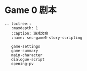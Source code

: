 # Game 0 剧本

```{eval-rst}
.. toctree::
   :maxdepth: 1
   :caption: 游戏文案
   :name: sec-game0-story-scripting

   game-settings
   game-summary
   main-character
   dialogue-script
   opening-pv
```
